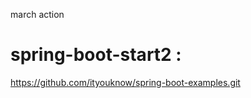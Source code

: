 march action

# spring-boot-start2 :

https://github.com/ityouknow/spring-boot-examples.git








